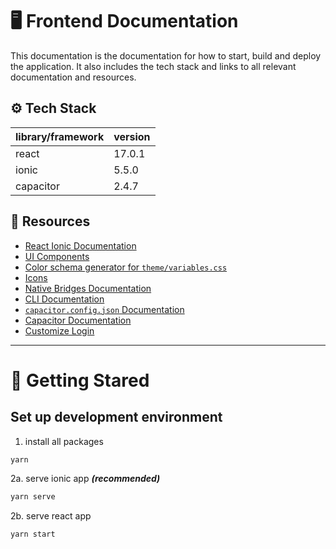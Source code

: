 # 🖥 Frontend Documentation

This documentation is the documentation for how to start, build and deploy the application. It also includes the tech stack and links to all relevant documentation and resources.

## ⚙️ Tech Stack

| library/framework | version |
| ----------------- | ------- |
| react             | 17.0.1  |
| ionic             | 5.5.0   |
| capacitor         | 2.4.7   |

## 📖 Resources

- [React Ionic Documentation](https://ionicframework.com/docs/react)
- [UI Components](https://ionicframework.com/docs/components)
- [Color schema generator for `theme/variables.css`](https://ionicframework.com/docs/theming/color-generator)
- [Icons](https://ionicons.com/)
- [Native Bridges Documentation](https://ionicframework.com/docs/native)
- [CLI Documentation](https://ionicframework.com/docs/cli)
- [`capacitor.config.json` Documentation](https://capacitorjs.com/docs/config)
- [Capacitor Documentation](https://capacitorjs.com/docs/basics/configuring-your-app)
- [Customize Login](https://docs.amplify.aws/lib/auth/customui/q/platform/js#customize-text-labels)

---

# 🚀 Getting Stared

## Set up development environment

1. install all packages

```bash
yarn
```

2a. serve ionic app _**(recommended)**_

```bash
yarn serve
```

2b. serve react app

```bash
yarn start
```
